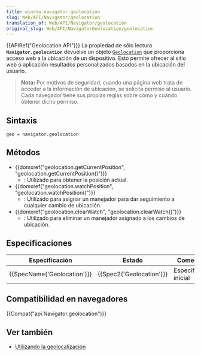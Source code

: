 ```yaml
---
title: window.navigator.geolocation
slug: Web/API/Navigator/geolocation
translation_of: Web/API/Navigator/geolocation
original_slug: Web/API/NavigatorGeolocation/geolocation
---
```


{{APIRef("Geolocation API")}}
La propiedad de sólo lectura **`Navigator.geolocation`** devuelve un objeto [`Geolocation`](/es/docs/Web/API/Geolocation) que proporciona acceso web a la ubicación de un dispositivo. Esto permite ofrecer al sitio web o aplicación resultados personalizados basados en la ubicación del usuario.

> **Nota:** Por motivos de seguridad, cuando una página web trata de acceder a la información de ubicación, se solicita permiso al usuario. Cada navegador tiene sus propias reglas sobre cómo y cuándo obtener dicho permiso.

## Sintaxis

```
geo = navigator.geolocation
```

## Métodos

- {{domxref("geolocation.getCurrentPosition", "geolocation.getCurrentPosition()")}}
  - : Utilizado para obtener la posición actual.
- {{domxref("geolocation.watchPosition", "geolocation.watchPosition()")}}
  - : Utilizado para asignar un manejador para dar seguimiento a cualquier cambio de ubicación.
- {{domxref("geolocation.clearWatch", "geolocation.clearWatch()")}}
  - : Utilizado para eliminar un manejador asignado a los cambios de ubicación.

## Especificaciones

| Especificación                       | Estado                           | Comentario             |
| ------------------------------------ | -------------------------------- | ---------------------- |
| {{SpecName('Geolocation')}} | {{Spec2('Geolocation')}} | Especificación inicial |

## Compatibilidad en navegadores

{{Compat("api.Navigator.geolocation")}}

## Ver también

- [Utilizando la geolocalización](/docs/WebAPI/Using_geolocation)
